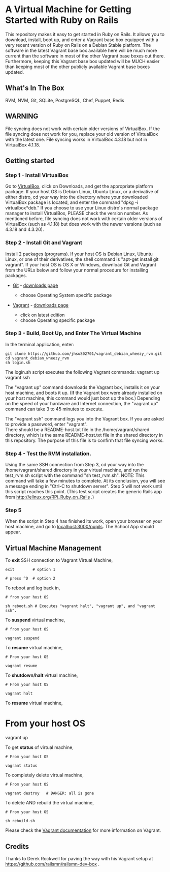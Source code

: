 # A Virtual Machine for Getting Started with Ruby on Rails

This repository makes it easy to get started in Ruby on Rails.  It allows you to download, install, boot up, and 
enter a Vagrant base box equipped with a very recent version of Ruby on Rails on a Debian Stable platform.  The 
software in the latest Vagrant base box available here will be much more current than the software in most of the 
other Vagrant base boxes out there.  Furthermore, keeping this Vagrant base box updated will be MUCH easier than 
keeping most of the other publicly available Vagrant base boxes updated.

## What's In The Box
RVM, NVM, Git, SQLite, PostgreSQL, Chef, Puppet, Redis

## WARNING
File syncing does not work with certain older versions of VirtualBox.  If the file syncing does not work for you, 
replace your old version of VirtualBox with the latest one.  File syncing works in VirtualBox 4.3.18 but not in 
VirtualBox 4.1.18.

## Getting started

### Step 1 - Install VirtualBox
Go to [VirtualBox](https://www.virtualbox.org), click on Downloads, and get the appropriate platform package.
If your host OS is Debian Linux, Ubuntu Linux, or a derivative of either distro, cd your way into the directory 
where your downloaded VirtualBox package is located, and enter the command "dpkg -i virtualbox*deb."  If you choose 
to use your Linux distro's normal package manager to install VirtualBox, PLEASE check the version number.  As 
mentioned before, file syncing does not work with certain older versions of VirtualBox (such as 4.1.18) but does 
work with the newer versions (such as 4.3.18 and 4.3.20).

### Step 2 - Install Git and Vagrant
Install 2 packages (programs).  If your host OS is Debian Linux, Ubuntu Linux, or one of their derivatives, the 
shell command is "apt-get install git vagrant".  If your host OS is OS X or Windows, download Git and Vagrant from 
the URLs below and follow your normal procedure for installing packages.

* [Git](http://git-scm.com/) - [downloads page](http://git-scm.com/downloads)  
  + choose Operating System specific package  


* [Vagrant](http://vagrantup.com) - [downloads page](http://downloads.vagrantup.com/)  
  + click on latest edition  
  + choose Operating specific package  

### Step 3 - Build, Boot Up, and Enter The Virtual Machine

In the terminal application, enter:

    git clone https://github.com/jhsu802701/vagrant_debian_wheezy_rvm.git
    cd vagrant_debian_wheezy_rvm
    sh login.sh
    
The login.sh script executes the following Vagrant commands:
    vagrant up
    vagrant ssh
    
The "vagrant up" command downloads the Vagrant box, installs it on your host machine, and boots it up.  (If the 
Vagrant box were already installed on your host machine, this command would just boot up the box.)  Depending on 
the speed of your hardware and Internet connection, the "vagrant up" command can take 3 to 45 minutes to execute.

The "vagrant ssh" command logs you into the Vagrant box.  If you are asked to provide a password, enter "vagrant".  
There should be a README-host.txt file in the /home/vagrant/shared directory, which is the same README-host.txt 
file in the shared directory in this repository.  The purpose of this file is to confirm that file syncing works.

### Step 4 - Test the RVM installation.
Using the same SSH connection from Step 3, cd your way into the /home/vagrant/shared directory in your virtual 
machine, and run the test_rvm.sh script with the command "sh test_rvm.sh".  NOTE: This command will take a few 
minutes to complete.  At its conclusion, you will see a message ending in "Ctrl-C to shutdown server".  Step 5 
will not work until this script reaches this point.  (This test script creates the generic Rails app from 
http://elinux.org/RPi_Ruby_on_Rails .)

### Step 5
When the script in Step 4 has finished its work, open your browser on your host machine, and go to 
[localhost:3000/pupils](http://localhost:3000/pupils).  The School App should appear.


## Virtual Machine Management

To __exit__ SSH connection to Vagrant Virtual Machine, 

    exit        # option 1

    # press ^D  # option 2


To reboot and log back in,

    # from your host OS
    
    sh reboot.sh # Executes "vagrant halt", "vagrant up", and "vagrant ssh".
    

To __suspend__ virtual machine,  
    
    # from your host OS

    vagrant suspend


To __resume__ virtual machine,  
    
    # From your host OS

    vagrant resume


To __shutdown/halt__ virtual machine,  
    
    # From your host OS

    vagrant halt


To __resume__ virtual machine,  

   # From your host OS  

   vagrant up


To get __status__ of virtual machine,  

    # From your host OS

    vagrant status


To completely delete virtual machine,  

    # From your host OS

    vagrant destroy   # DANGER: all is gone
    
To delete AND rebuild the virtual machine,

    # From your host OS
    
    sh rebuild.sh

Please check the [Vagrant documentation](http://vagrantup.com/v1/docs/index.html) for more information on Vagrant.


## Credits 
Thanks to Derek Rockwell for paving the way with his Vagrant setup at https://github.com/railsmn/railsmn-dev-box .
